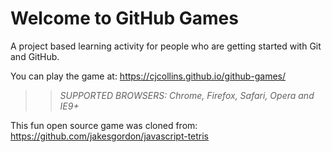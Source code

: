 # Welcome to GitHub Games

A project based learning activity for people who are getting started with Git and GitHub.

You can play the game at: https://cjcollins.github.io/github-games/

>> _*SUPPORTED BROWSERS*: Chrome, Firefox, Safari, Opera and IE9+_

This fun open source game was cloned from: https://github.com/jakesgordon/javascript-tetris
